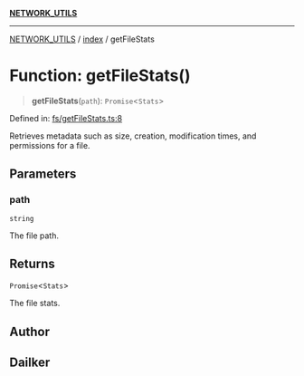 [**NETWORK_UTILS**](../../README.md)

***

[NETWORK_UTILS](../../README.md) / [index](../README.md) / getFileStats

# Function: getFileStats()

> **getFileStats**(`path`): `Promise`\<`Stats`\>

Defined in: [fs/getFileStats.ts:8](https://github.com/dailker/everyutil-js/blob/7799f3f003cb23f425be3f1c83c38483e2648188/src/fs/getFileStats.ts#L8)

Retrieves metadata such as size, creation, modification times, and permissions for a file.

## Parameters

### path

`string`

The file path.

## Returns

`Promise`\<`Stats`\>

The file stats.

## Author

## Dailker
